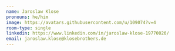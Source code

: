 ```yaml
---
name: Jaroslaw Klose
pronouns: he/him
image: https://avatars.githubusercontent.com/u/109074?v=4
room-type: single
linkedin: https://www.linkedin.com/in/jaroslaw-klose-19770026/
email: jaroslaw.klose@klosebrothers.de
---
```

